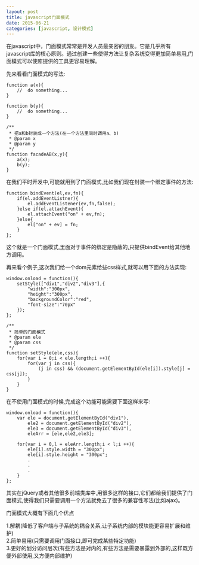 ```yaml
---
layout: post
title: javascript门面模式
date: 2015-06-21
categories: [javascript, 设计模式]
---
```


在javascript中，门面模式常常是开发人员最亲密的朋友。它是几乎所有javascript库的核心原则。通过创建一些使得方法让复杂系统变得更加简单易用,门面模式可以使库提供的工具更容易理解。

先来看看门面模式的写法:

    function a(x){
        //  do something...
    }
    
    function b(y){
        //  do something...
    }
    
    /**
     * 把a和b封装成一个方法(在一个方法里同时调用a、b)
     * @param x
     * @param y
     */
    function facadeAB(x,y){
        a(x);
        b(y);
    }

在我们平时开发中,可能就用到了门面模式,比如我们现在封装一个绑定事件的方法:

    function bindEvent(el,ev,fn){
        if(el.addEventListner){
            el.addEventListener(ev,fn,false);
        }else if(el.attachEvent){
            el.attachEvent("on" + ev,fn);
        }else{
            el["on" + ev] = fn;
        }
    };
    
这个就是一个门面模式,里面对于事件的绑定是隐蔽的,只提供bindEvent给其他地方调用。

再来看个例子,这次我们给一个dom元素给些css样式,就可以用下面的方法实现:

    window.onload = function(){
        setStyle(["div1","div2","div3"],{
            "width":"300px",
            "height":"300px",
            "backgroundColor":"red",
            "font-size":"70px"
        });
    };

    /**
     * 简单的门面模式
     * @param ele
     * @param css
     */
    function setStyle(ele,css){
        for(var i = 0;i < ele.length;i ++){
            for(var j in css){
                (j in css) && (document.getElementById(ele[i]).style[j] = css[j]);
            }
        }
    }

在不使用门面模式的时候,完成这个功能可能需要下面这样来写:

    window.onload = function(){
        var ele = document.getElementById("div1"),
            ele2 = document.getElementById("div2"),
            ele3 = document.getElementById("div3"),
            eleArr = [ele,ele2,ele3];
            
        for(var i = 0,l = eleArr.length;i < l;i ++){
            ele[i].style.width = "300px";
            ele[i].style.height = "300px";
            .
            .
            .
        }
    }; 

其实在jQuery或者其他很多前端类库中,用很多这样的接口,它们都给我们提供了门面模式,使得我们只需要调用一个方法就免去了很多的兼容性写法(比如ajax)。

门面模式大概有下面几个优点

1.解耦(降低了客户端与子系统的耦合关系,让子系统内部的模块能更容易扩展和维护)    
2.简单易用(只需要调用门面接口,即可完成某些特定功能)    
3.更好的划分访问层次(有些方法是对内的,有些方法是需要暴露到外部的,这样既方便外部使用,又方便内部维护)
